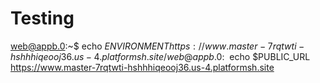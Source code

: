 # Testing

web@appb.0:~$ echo $ENVIRONMENT
https://www.master-7rqtwti-hshhhiqeooj36.us-4.platformsh.site/
web@appb.0:~$ echo $PUBLIC_URL
https://www.master-7rqtwti-hshhhiqeooj36.us-4.platformsh.site